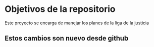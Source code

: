 # Objetivos de la repositorio

Este proyecto se encarga de manejar los planes de la liga de la justicia


## Estos cambios son nuevo desde github

